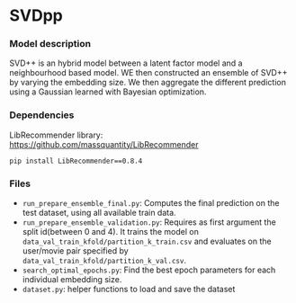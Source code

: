 # SVDpp

### Model description
SVD++ is an hybrid model between a latent factor model and a neighbourhood based model. WE then constructed an ensemble of SVD++ by varying the embedding size. We then aggregate the different prediction using a Gaussian learned with Bayesian optimization.

### Dependencies
LibRecommender library: https://github.com/massquantity/LibRecommender
```
pip install LibRecommender==0.8.4
```

### Files
 - `run_prepare_ensemble_final.py`: Computes the final prediction on the test dataset, using all available train data.
 - `run_prepare_ensemble_validation.py`: Requires as first argument the split id(between 0 and 4). It trains the model on `data_val_train_kfold/partition_k_train.csv` and evaluates on the user/movie pair specified by `data_val_train_kfold/partition_k_val.csv`.
 - `search_optimal_epochs.py`: Find the best epoch parameters for each individual embedding size.
 - `dataset.py`: helper functions to load and save the dataset